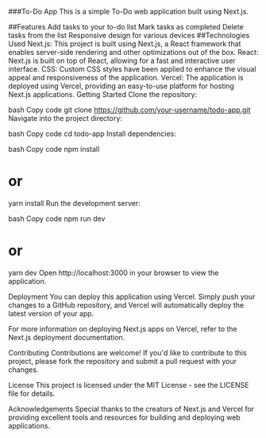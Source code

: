 ###To-Do App
This is a simple To-Do web application built using Next.js.

##Features
Add tasks to your to-do list
Mark tasks as completed
Delete tasks from the list
Responsive design for various devices
##Technologies Used
Next.js: This project is built using Next.js, a React framework that enables server-side rendering and other optimizations out of the box.
React: Next.js is built on top of React, allowing for a fast and interactive user interface.
CSS: Custom CSS styles have been applied to enhance the visual appeal and responsiveness of the application.
Vercel: The application is deployed using Vercel, providing an easy-to-use platform for hosting Next.js applications.
Getting Started
Clone the repository:

bash
Copy code
git clone https://github.com/your-username/todo-app.git
Navigate into the project directory:

bash
Copy code
cd todo-app
Install dependencies:

bash
Copy code
npm install
# or
yarn install
Run the development server:

bash
Copy code
npm run dev
# or
yarn dev
Open http://localhost:3000 in your browser to view the application.

Deployment
You can deploy this application using Vercel. Simply push your changes to a GitHub repository, and Vercel will automatically deploy the latest version of your app.

For more information on deploying Next.js apps on Vercel, refer to the Next.js deployment documentation.

Contributing
Contributions are welcome! If you'd like to contribute to this project, please fork the repository and submit a pull request with your changes.

License
This project is licensed under the MIT License - see the LICENSE file for details.

Acknowledgements
Special thanks to the creators of Next.js and Vercel for providing excellent tools and resources for building and deploying web applications.
